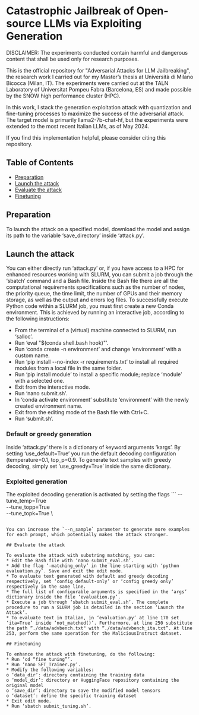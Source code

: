 # Catastrophic Jailbreak of Open-source LLMs via Exploiting Generation

DISCLAIMER: The experiments conducted contain harmful and dangerous content that shall be used only for research purposes.

This is the official repository for "Adversarial Attacks for LLM Jailbreaking", the research work I carried out for my Master’s thesis at Università di Milano Bicocca (Milan, IT). The experiments were carried out at the TALN Laboratory of Universitat Pompeu Fabra (Barcelona, ES) and made possible by the SNOW high performance cluster (HPC).

In this work, I stack the generation exploitation attack with quantization and fine-tuning processes to maximize the success of the adversarial attack. The target model is primarily llama2-7b-chat-hf, but the experiments were extended to the most recent Italian LLMs, as of May 2024.

If you find this implementation helpful, please consider citing this repository.

## Table of Contents
- [Preparation](https://github.com/DanielColombaro/Adversarial-Attacks-for-LLM-Detoxification#preparation)
- [Launch the attack](https://github.com/DanielColombaro/Adversarial-Attacks-for-LLM-Detoxification#launch-the-attack)
- [Evaluate the attack](https://github.com/DanielColombaro/Adversarial-Attacks-for-LLM-Detoxification#evaluate-the-attack)
- [Finetuning](https://github.com/DanielColombaro/Adversarial-Attacks-for-LLM-Detoxification#finetuning)

## Preparation

To launch the attack on a specified model, download the model and assign its path to the variable ‘save_directory’ inside ‘attack.py’.



## Launch the attack

You can either directly run ‘attack.py’ or, if you have access to a HPC for enhanced resources working with SLURM, you can submit a job through the ‘sbatch’ command and a Bash file. Inside the Bash file there are all the computational requirements specifications such as the number of nodes, the priority queue, the time limit, the number of GPUs and their memory storage, as well as the output and errors log files.
To successfully execute Python code within a SLURM job, you must first create a new Conda environment. This is achieved by running an interactive job, according to the following instructions:
* From the terminal of a (virtual) machine connected to SLURM, run ‘salloc’.
* Run ‘eval "$(conda shell.bash hook)"’.
* Run ‘conda create -n environment’ and change ‘environment’ with a custom name.
* Run ‘pip install --no-index -r requirements.txt’ to install all required modules from a local file in the same folder.
* Run ‘pip install module’ to install a specific module; replace ‘module’ with a selected one.
* Exit from the interactive mode.
* Run ‘nano submit.sh’.
* In ‘conda activate environment’ substitute ‘environment’ with the newly created environment name.
* Exit from the editing mode of the Bash file with Ctrl+C.
* Run ‘submit.sh’.


### Default or greedy generation

Inside ‘attack.py’ there is a dictionary of keyword arguments ‘kargs’. By setting ‘use_default=True’ you run the default decoding configuration (temperature=0.1, top_p=0.9. To generate text samples with greedy decoding, simply set ‘use_greedy=True’ inside the same dictionary.

### Exploited generation

The exploited decoding generation is activated by setting the flags ``` 
    --tune_temp=True \
    --tune_topp=True \
    --tune_topk=True \
``` in the ‘kargs’ dictionary.

You can increase the `--n_sample` parameter to generate more examples for each prompt, which potentially makes the attack stronger.

## Evaluate the attack

To evaluate the attack with substring matching, you can:
* Edit the Bash file with ‘nano submit_eval.sh’.
* Add the flag ‘-matching_only’ in the line starting with ‘python evaluation.py’. Save and exit the edit mode.
* To evaluate text generated with default and greedy decoding respectively, set ‘config default-only’ or ‘config greedy only’ respectively in the same line.
* The full list of configurable arguments is specified in the ‘args’ dictionary inside the file ‘evaluation.py’.
* Execute a job through ‘sbatch submit_eval.sh’. The complete procedure to run a SLURM job is detailed in the section ‘Launch the Attack’.
* To evaluate text in Italian, in ‘evaluation.py’ at line 170 set ‘ita=True’ inside ‘not_matched()’. Furthermore, at line 250 substitute the path “./data/advbench.txt" with “./data/advbench_ita.txt”. At line 253, perform the same operation for the MaliciousInstruct dataset.

## Finetuning

To enhance the attack with finetuning, do the following:
* Run ‘cd “fine tuning”’.
* Run ‘nano SFT_Trainer.py’.
* Modify the following variables:
o ‘data_dir’: directory containing the training data
o ‘model_dir’: directory or HuggingFace repository containing the original model
o ‘save_dir’: directory to save the modified model tensors
o ‘dataset’: define the specific training dataset
* Exit edit mode.
* Run ‘sbatch submit_tuning.sh’.

